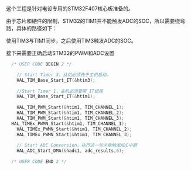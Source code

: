 这个工程是针对电设专用的STM32F407核心板准备的。

由于芯片和硬件的限制，STM32的TIM1并不能触发ADC的SOC，所以需要绕弯路，具体的路径如下：

使用TIM3与TIM1同步，之后使用TIM3触发ADC的SOC。

接下来需要正确启动STM32的PWM和ADC设置

``` C
  /* USER CODE BEGIN 2 */

	// Start Timer 3，从机必须先于主机启动。
	HAL_TIM_Base_Start_IT(&htim3);
	
	//Start Timer 1，主机必须要带_IT结尾
	HAL_TIM_Base_Start_IT(&htim1);
	
	HAL_TIM_PWM_Start(&htim1, TIM_CHANNEL_1);
	HAL_TIM_PWM_Start(&htim1, TIM_CHANNEL_2);
	HAL_TIM_PWM_Start(&htim1, TIM_CHANNEL_3);
  HAL_TIMEx_PWMN_Start(&htim1, TIM_CHANNEL_1);
	HAL_TIMEx_PWMN_Start(&htim1, TIM_CHANNEL_2);
	HAL_TIMEx_PWMN_Start(&htim1, TIM_CHANNEL_3);
	
	// Start ADC Conversion，执行这一句才能触发ADC中断
	HAL_ADC_Start_DMA(&hadc1, adc_results,6);
	
  /* USER CODE END 2 */

```


